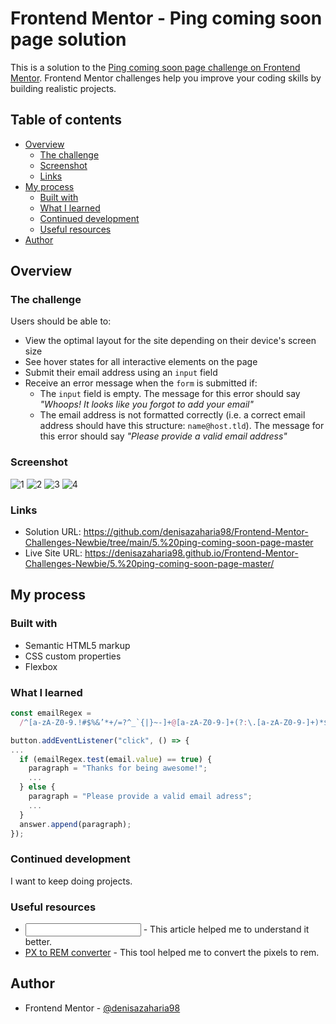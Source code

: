 # Frontend Mentor - Ping coming soon page solution

This is a solution to the [Ping coming soon page challenge on Frontend Mentor](https://www.frontendmentor.io/challenges/ping-single-column-coming-soon-page-5cadd051fec04111f7b848da). Frontend Mentor challenges help you improve your coding skills by building realistic projects. 

## Table of contents

- [Overview](#overview)
  - [The challenge](#the-challenge)
  - [Screenshot](#screenshot)
  - [Links](#links)
- [My process](#my-process)
  - [Built with](#built-with)
  - [What I learned](#what-i-learned)
  - [Continued development](#continued-development)
  - [Useful resources](#useful-resources)
- [Author](#author)

## Overview

### The challenge

Users should be able to:

- View the optimal layout for the site depending on their device's screen size
- See hover states for all interactive elements on the page
- Submit their email address using an `input` field
- Receive an error message when the `form` is submitted if:
	- The `input` field is empty. The message for this error should say *"Whoops! It looks like you forgot to add your email"*
	- The email address is not formatted correctly (i.e. a correct email address should have this structure: `name@host.tld`). The message for this error should say *"Please provide a valid email address"*

### Screenshot

![1](./my_design/desktop-design.png)
![2](./my_design/desktop-hover-error-states.png)
![3](./my_design/mobile-design.png)
![4](./my_design/mobile-error-state.png)

### Links

- Solution URL: https://github.com/denisazaharia98/Frontend-Mentor-Challenges-Newbie/tree/main/5.%20ping-coming-soon-page-master
- Live Site URL: https://denisazaharia98.github.io/Frontend-Mentor-Challenges-Newbie/5.%20ping-coming-soon-page-master/

## My process

### Built with

- Semantic HTML5 markup
- CSS custom properties
- Flexbox

### What I learned

```js
const emailRegex =
  /^[a-zA-Z0-9.!#$%&’*+/=?^_`{|}~-]+@[a-zA-Z0-9-]+(?:\.[a-zA-Z0-9-]+)*$/;

button.addEventListener("click", () => {
...
  if (emailRegex.test(email.value) == true) {
    paragraph = "Thanks for being awesome!";
    ...
  } else {
    paragraph = "Please provide a valid email adress";
    ...
  }
  answer.append(paragraph);
});
```

### Continued development

I want to keep doing projects.

### Useful resources

- [<input type="email">](https://developer.mozilla.org/en-US/docs/Web/HTML/Element/input/email) - This article helped me to understand it better.
- [PX to REM converter](https://nekocalc.com/px-to-rem-converter) - This tool helped me to convert the pixels to rem.

## Author

- Frontend Mentor - [@denisazaharia98](https://www.frontendmentor.io/profile/denisazaharia98)
